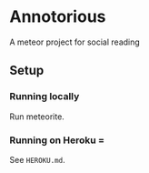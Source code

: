 # Annotorious

A meteor project for social reading

## Setup

### Running locally

Run meteorite.

### Running on Heroku =

See `HEROKU.md`.
